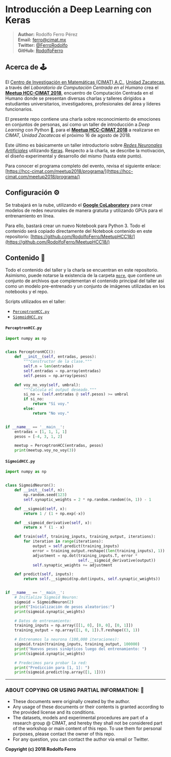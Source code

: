 # Introducción a Deep Learning con Keras

> **Author:** Rodolfo Ferro Pérez <br/>
> **Email:** [ferro@cimat.mx](mailto:ferro@cimat.mx) <br/>
> **Twitter:** [@FerroRodolfo](http://twitter.com/FerroRodolfo) <br/>
> **GitHub:** [RodolfoFerro](https://github.com/RodolfoFerro) <br/>

## Acerca de 🕹

El [Centro de Investigación en Matemáticas (CIMAT) A.C.](https://www.cimat.mx/), [Unidad Zacatecas](http://www.ingsoft.mx/), a través del *Laboratorio de Computación Centrada en el Humano* crea el [**Meetup HCC-CIMAT 2018**](https://hcc-cimat.com/meetup2018/), encuentro de Computación Centrada en el Humano donde se presentan diversas charlas y talleres dirigidos a estudiantes universitarios, investigadores, profesionales del área y líderes funcionarios.

El presente repo contiene una charla sobre reconocimiento de emociones en conjuntos de personas, así como un taller de introducción a *Deep Learning* con Python 🐍, para el [**Meetup HCC-CIMAT 2018**](https://hcc-cimat.com/meetup2018/) a realizarse en *CIMAT, Unidad Zacatecas* el próximo 16 de agosto de 2018.

Este último es básicamente un taller introductorio sobre [*Redes Neuronales Artificiales*](https://en.wikipedia.org/wiki/Artificial_neural_network) utilizando [Keras](https://keras.io/). Respecto a la charla, se describe la motivación, el diseño experimental y desarrollo del mismo (hasta este punto).

Para conocer el programa completo del evento, revisa el siguiente enlace: [https://hcc-cimat.com/meetup2018/programa/](https://hcc-cimat.com/meetup2018/programa/)

## Configuración ⚙️

Se trabajará en la nube, utilizando el [**Google CoLaboratory**](https://colab.research.google.com) para crear modelos de redes neuronales de manera gratuita y utilizando GPUs para el entrenamiento en línea.

Para ello, bastará crear un nuevo Notebook para Python 3. Todo el contenido será copiado directamente del Notebook contenido en este repositorio: [https://github.com/RodolfoFerro/MeetupHCC18/](https://github.com/RodolfoFerro/MeetupHCC18/)


## Contenido 👾

Todo el contenido del taller y la charla se encuentran en este repositorio. Asimismo, puede notarse la existencia de la carpeta [`more`](https://github.com/RodolfoFerro/MeetupHCC18/tree/master/more), que contiene un conjunto de archivos que complementan el contenido principal del taller así como un modelo pre-entrenado y un conjunto de imágenes utilizadas en los notebooks y el repo.

Scripts utilizados en el taller:
- [`PerceptronHCC.py`](https://github.com/RodolfoFerro/MeetupHCC18/blob/master/PerceptronHCC.py)
- [`SigmoidHCC.py`](https://github.com/RodolfoFerro/MeetupHCC18/blob/master/SigmoidHCC.py)


#### `PerceptronHCC.py`
```python
import numpy as np


class PerceptronHCC():
    def __init__(self, entradas, pesos):
        """Constructor de la clase."""
        self.n = len(entradas)
        self.entradas = np.array(entradas)
        self.pesos = np.array(pesos)

    def voy_no_voy(self, umbral):
        """Calcula el output deseado."""
        si_no = (self.entradas @ self.pesos) >= umbral
        if si_no:
            return "Sí voy."
        else:
            return "No voy."


if __name__ == '__main__':
    entradas = [1, 1, 1, 1]
    pesos = [-4, 3, 1, 2]

    meetup = PerceptronHCC(entradas, pesos)
    print(meetup.voy_no_voy(3))
```

#### `SigmoidHCC.py`
```python
import numpy as np


class SigmoidNeuron():
    def __init__(self, n):
        np.random.seed(123)
        self.synaptic_weights = 2 * np.random.random((n, 1)) - 1

    def __sigmoid(self, x):
        return 1 / (1 + np.exp(-x))

    def __sigmoid_derivative(self, x):
        return x * (1 - x)

    def train(self, training_inputs, training_output, iterations):
        for iteration in range(iterations):
            output = self.predict(training_inputs)
            error = training_output.reshape((len(training_inputs), 1)) - output
            adjustment = np.dot(training_inputs.T, error *
                                self.__sigmoid_derivative(output))
            self.synaptic_weights += adjustment

    def predict(self, inputs):
        return self.__sigmoid(np.dot(inputs, self.synaptic_weights))


if __name__ == '__main__':
    # Initialize Sigmoid Neuron:
    sigmoid = SigmoidNeuron(2)
    print("Inicialización de pesos aleatorios:")
    print(sigmoid.synaptic_weights)

    # Datos de entrenamiento:
    training_inputs = np.array([[1, 0], [0, 0], [0, 1]])
    training_output = np.array([1, 0, 1]).T.reshape((3, 1))

    # Entrenamos la neurona (100,000 iteraciones):
    sigmoid.train(training_inputs, training_output, 100000)
    print("Nuevos pesos sinápticos luego del entrenamiento: ")
    print(sigmoid.synaptic_weights)

    # Predecimos para probar la red:
    print("Predicción para [1, 1]: ")
    print(sigmoid.predict(np.array([1, 1])))
```

***

### ABOUT COPYING OR USING PARTIAL INFORMATION: 🔐
* These documents were originally created by the author.
* Any usage of these documents or their contents is granted according to the provided license and its conditions.
* The datasets, models and experimental procedures are part of a research group @ CIMAT, and hereby they shall not be considered part of the workshop or main content of this repo. To use them for personal purposes, please contact the owner of this repo.
* For any question, you can contact the author via email or Twitter.

**Copyright (c) 2018 Rodolfo Ferro**

